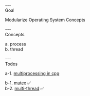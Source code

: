 ---\
Goal


Modularize Operating System Concepts



---\
Concepts


a. process\
b. thread



---\
Todos


a-1. [multiprocessing in cpp](https://cumulativebackendstack.blogspot.com/2021/03/with-cc-what-is-process-process-is.html)

b-1. [mutex](https://cumulativebackendstack.blogspot.com/2021/04/operating-system-threading-with-cc.html) :white_check_mark:\
b-2. [multi-thread](https://cumulativebackendstack.blogspot.com/2021/04/operating-system-threading-with-cc.html) :white_check_mark:
